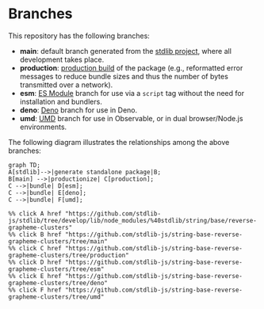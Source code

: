 <!--

@license Apache-2.0

Copyright (c) 2022 The Stdlib Authors.

Licensed under the Apache License, Version 2.0 (the "License");
you may not use this file except in compliance with the License.
You may obtain a copy of the License at

    http://www.apache.org/licenses/LICENSE-2.0

Unless required by applicable law or agreed to in writing, software
distributed under the License is distributed on an "AS IS" BASIS,
WITHOUT WARRANTIES OR CONDITIONS OF ANY KIND, either express or implied.
See the License for the specific language governing permissions and
limitations under the License.

-->

# Branches

This repository has the following branches:

-   **main**: default branch generated from the [stdlib project][stdlib-url], where all development takes place.
-   **production**: [production build][production-url] of the package (e.g., reformatted error messages to reduce bundle sizes and thus the number of bytes transmitted over a network).
-   **esm**: [ES Module][esm-url] branch for use via a `script` tag without the need for installation and bundlers.
-   **deno**: [Deno][deno-url] branch for use in Deno.
-   **umd**: [UMD][umd-url] branch for use in Observable, or in dual browser/Node.js environments.

The following diagram illustrates the relationships among the above branches:

```mermaid
graph TD;
A[stdlib]-->|generate standalone package|B;
B[main] -->|productionize| C[production];
C -->|bundle| D[esm];
C -->|bundle| E[deno];
C -->|bundle| F[umd];

%% click A href "https://github.com/stdlib-js/stdlib/tree/develop/lib/node_modules/%40stdlib/string/base/reverse-grapheme-clusters"
%% click B href "https://github.com/stdlib-js/string-base-reverse-grapheme-clusters/tree/main"
%% click C href "https://github.com/stdlib-js/string-base-reverse-grapheme-clusters/tree/production"
%% click D href "https://github.com/stdlib-js/string-base-reverse-grapheme-clusters/tree/esm"
%% click E href "https://github.com/stdlib-js/string-base-reverse-grapheme-clusters/tree/deno"
%% click F href "https://github.com/stdlib-js/string-base-reverse-grapheme-clusters/tree/umd"
```

[stdlib-url]: https://github.com/stdlib-js/stdlib/tree/develop/lib/node_modules/%40stdlib/string/base/reverse-grapheme-clusters
[production-url]: https://github.com/stdlib-js/string-base-reverse-grapheme-clusters/tree/production
[deno-url]: https://github.com/stdlib-js/string-base-reverse-grapheme-clusters/tree/deno
[umd-url]: https://github.com/stdlib-js/string-base-reverse-grapheme-clusters/tree/umd
[esm-url]: https://github.com/stdlib-js/string-base-reverse-grapheme-clusters/tree/esm